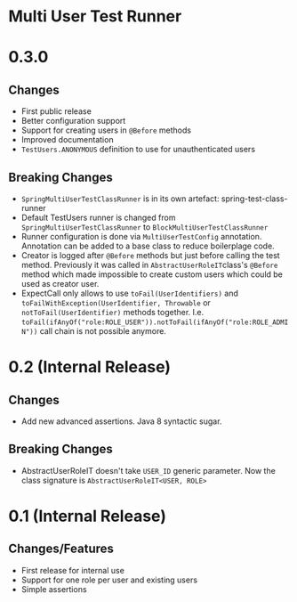 Multi User Test Runner
======================

# 0.3.0

## Changes

* First public release
* Better configuration support
* Support for creating users in `@Before` methods
* Improved documentation
* `TestUsers.ANONYMOUS` definition to use for unauthenticated users

## Breaking Changes

* `SpringMultiUserTestClassRunner` is in its own artefact: spring-test-class-runner
* Default TestUsers runner is changed from `SpringMultiUserTestClassRunner` to `BlockMultiUserTestClassRunner`
* Runner configuration is done via `MultiUserTestConfig` annotation. Annotation can be added to a base class to reduce boilerplage code.
* Creator is logged after `@Before` methods but just before calling the test method. Previously 
  it was called in `AbstractUserRoleIT`class's `@Before` method which made impossible to create custom users
  which could be used as creator user.
* ExpectCall only allows to use `toFail(UserIdentifiers)` and `toFailWithException(UserIdentifier, Throwable` or
  `notToFail(UserIdentifier)` methods together. I.e. `toFail(ifAnyOf("role:ROLE_USER")).notToFail(ifAnyOf("role:ROLE_ADMIN"))`
  call chain is not possible anymore.

# 0.2 (Internal Release)

## Changes

* Add new advanced assertions. Java 8 syntactic sugar.

## Breaking Changes

* AbstractUserRoleIT doesn't take `USER_ID` generic parameter. Now the class signature is `AbstractUserRoleIT<USER, ROLE>`

# 0.1 (Internal Release)

## Changes/Features

* First release for internal use
* Support for one role per user and existing users
* Simple assertions
